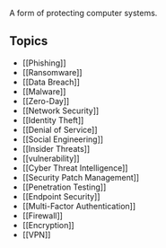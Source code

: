 A form of protecting computer systems.
## Topics
- [[Phishing]]
- [[Ransomware]]
- [[Data Breach]]
- [[Malware]]
- [[Zero-Day]]
- [[Network Security]]
- [[Identity Theft]]
- [[Denial of Service]]
- [[Social Engineering]]
- [[Insider Threats]]
- [[vulnerability]]
- [[Cyber Threat Intelligence]]
- [[Security Patch Management]]
- [[Penetration Testing]]
- [[Endpoint Security]]
- [[Multi-Factor Authentication]]
- [[Firewall]]
- [[Encryption]]
- [[VPN]]